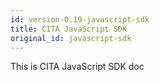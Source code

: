 ```yaml
---
id: version-0.19-javascript-sdk
title: CITA JavaScript SDK
original_id: javascript-sdk
---
```

This is CITA JavaScript SDK doc